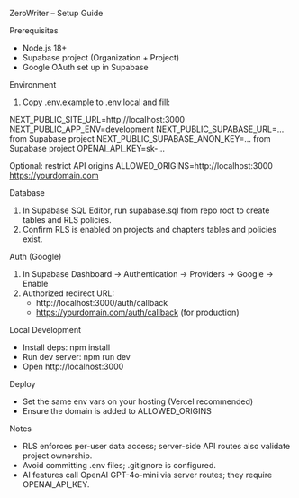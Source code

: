 ZeroWriter – Setup Guide

Prerequisites
- Node.js 18+
- Supabase project (Organization + Project)
- Google OAuth set up in Supabase

Environment
1) Copy .env.example to .env.local and fill:

NEXT_PUBLIC_SITE_URL=http://localhost:3000
NEXT_PUBLIC_APP_ENV=development
NEXT_PUBLIC_SUPABASE_URL=... from Supabase project
NEXT_PUBLIC_SUPABASE_ANON_KEY=... from Supabase project
OPENAI_API_KEY=sk-...

Optional: restrict API origins
ALLOWED_ORIGINS=http://localhost:3000 https://yourdomain.com

Database
1) In Supabase SQL Editor, run supabase.sql from repo root to create tables and RLS policies.
2) Confirm RLS is enabled on projects and chapters tables and policies exist.

Auth (Google)
1) In Supabase Dashboard → Authentication → Providers → Google → Enable
2) Authorized redirect URL:
   - http://localhost:3000/auth/callback
   - https://yourdomain.com/auth/callback (for production)

Local Development
- Install deps: npm install
- Run dev server: npm run dev
- Open http://localhost:3000

Deploy
- Set the same env vars on your hosting (Vercel recommended)
- Ensure the domain is added to ALLOWED_ORIGINS

Notes
- RLS enforces per-user data access; server-side API routes also validate project ownership.
- Avoid committing .env files; .gitignore is configured.
- AI features call OpenAI GPT-4o-mini via server routes; they require OPENAI_API_KEY.

